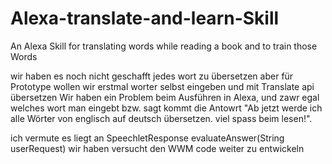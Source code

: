 # Alexa-translate-and-learn-Skill
An Alexa Skill for translating words while reading a book and to train those Words

wir haben es noch nicht geschafft jedes wort zu übersetzen aber für Prototype wollen wir erstmal worter selbst eingeben und mit Translate api übersetzen 
Wir haben ein Problem beim Ausführen in Alexa, und zawr egal welches wort man eingebt bzw. sagt kommt die Antowrt "Ab jetzt werde ich alle Wörter von englisch auf deutsch übersetzen. viel spass beim lesen!".

ich vermute es liegt an  SpeechletResponse evaluateAnswer(String userRequest)
wir haben versucht den WWM code weiter zu entwickeln 

